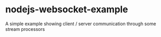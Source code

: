 # nodejs-websocket-example
A simple example showing client / server communication through some stream processors
